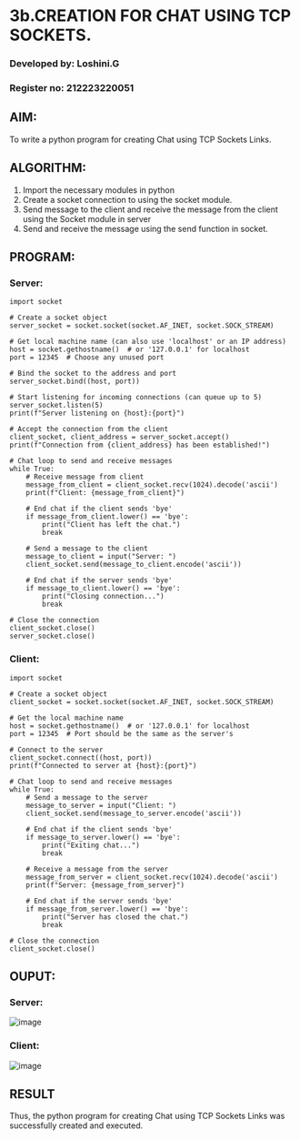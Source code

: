 # 3b.CREATION FOR CHAT USING TCP SOCKETS.

### Developed by: Loshini.G
### Register no: 212223220051

## AIM:
To write a python program for creating Chat using TCP Sockets Links.

## ALGORITHM:
1. Import the necessary modules in python
2. Create a socket connection to using the socket module.
3. Send message to the client and receive the message from the client using the Socket module in
 server
4. Send and receive the message using the send function in socket.
   
## PROGRAM:

### Server:
```
import socket

# Create a socket object
server_socket = socket.socket(socket.AF_INET, socket.SOCK_STREAM)

# Get local machine name (can also use 'localhost' or an IP address)
host = socket.gethostname()  # or '127.0.0.1' for localhost
port = 12345  # Choose any unused port

# Bind the socket to the address and port
server_socket.bind((host, port))

# Start listening for incoming connections (can queue up to 5)
server_socket.listen(5)
print(f"Server listening on {host}:{port}")

# Accept the connection from the client
client_socket, client_address = server_socket.accept()
print(f"Connection from {client_address} has been established!")

# Chat loop to send and receive messages
while True:
    # Receive message from client
    message_from_client = client_socket.recv(1024).decode('ascii')
    print(f"Client: {message_from_client}")
    
    # End chat if the client sends 'bye'
    if message_from_client.lower() == 'bye':
        print("Client has left the chat.")
        break

    # Send a message to the client
    message_to_client = input("Server: ")
    client_socket.send(message_to_client.encode('ascii'))

    # End chat if the server sends 'bye'
    if message_to_client.lower() == 'bye':
        print("Closing connection...")
        break

# Close the connection
client_socket.close()
server_socket.close()
```

### Client:
```
import socket

# Create a socket object
client_socket = socket.socket(socket.AF_INET, socket.SOCK_STREAM)

# Get the local machine name
host = socket.gethostname()  # or '127.0.0.1' for localhost
port = 12345  # Port should be the same as the server's

# Connect to the server
client_socket.connect((host, port))
print(f"Connected to server at {host}:{port}")

# Chat loop to send and receive messages
while True:
    # Send a message to the server
    message_to_server = input("Client: ")
    client_socket.send(message_to_server.encode('ascii'))

    # End chat if the client sends 'bye'
    if message_to_server.lower() == 'bye':
        print("Exiting chat...")
        break

    # Receive a message from the server
    message_from_server = client_socket.recv(1024).decode('ascii')
    print(f"Server: {message_from_server}")

    # End chat if the server sends 'bye'
    if message_from_server.lower() == 'bye':
        print("Server has closed the chat.")
        break

# Close the connection
client_socket.close()
```

## OUPUT:

### Server:
![image](https://github.com/user-attachments/assets/4ee75c07-bb1b-4706-a777-7b156db750ae)

### Client:
![image](https://github.com/user-attachments/assets/fc20297e-2ba2-49c6-9c60-25f704334a05)

## RESULT
Thus, the python program for creating Chat using TCP Sockets Links was successfully 
created and executed.
